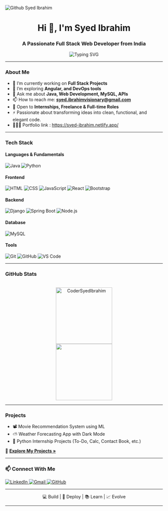 ![Github Syed Ibrahim](https://github.com/user-attachments/assets/547190d2-3283-408c-98d0-d9ad87fe5a8a)

<h1 align="center">Hi 👋, I'm Syed Ibrahim</h1>
<h3 align="center">A Passionate Full Stack Web Developer from India </h3>

<p align="center">
  <img src="https://readme-typing-svg.demolab.com?font=Fira+Code&pause=1000&center=true&vCenter=true&multiline=true&width=435&lines=Full+Stack+Web+Developer;" alt="Typing SVG" />
</p>

---

###  About Me
- 🔭 I’m currently working on **Full Stack Projects**  
- 🌱 I’m exploring **Angular, and DevOps tools**  
- 💬 Ask me about **Java, Web Development, MySQL, APIs**  
- 📫 How to reach me: **syed.ibrahimvisionary@gmail.com**  
- 💼 Open to **Internships, Freelance & Full-time Roles**  
- ⚡ Passionate about transforming ideas into clean, functional, and elegant code.
- 👨🏻‍💻 Portfolio link : https://syed-ibrahim.netlify.app/
---

###  Tech Stack

####  Languages & Fundamentals
![Java](https://img.shields.io/badge/Java-ED8B00?style=for-the-badge&logo=java&logoColor=white)
![Python](https://img.shields.io/badge/Python-007ACC?style=for-the-badge&logo=Python&logoColor=white)

####  Frontend
![HTML](https://img.shields.io/badge/HTML5-e34c26?style=for-the-badge&logo=html5&logoColor=white)
![CSS](https://img.shields.io/badge/CSS3-1572B6?style=for-the-badge&logo=css3&logoColor=white)
![JavaScript](https://img.shields.io/badge/JavaScript-F7DF1E?style=for-the-badge&logo=javascript&logoColor=black)
![React](https://img.shields.io/badge/React-20232A?style=for-the-badge&logo=react&logoColor=61DAFB)
![Bootstrap](https://img.shields.io/badge/Bootstrap-7952B3?style=for-the-badge&logo=bootstrap&logoColor=white)

####  Backend
![Django](https://img.shields.io/badge/Django-339933?style=for-the-badge&logo=Django&logoColor=white)
![Spring Boot](https://img.shields.io/badge/Spring%20Boot-6DB33F?style=for-the-badge&logo=spring-boot&logoColor=white)
![Node.js](https://img.shields.io/badge/Node.js-339933?style=for-the-badge&logo=nodedotjs&logoColor=white)

####  Database
![MySQL](https://img.shields.io/badge/MySQL-005C84?style=for-the-badge&logo=mysql&logoColor=white)

####  Tools
![Git](https://img.shields.io/badge/Git-F05032?style=for-the-badge&logo=git&logoColor=white)
![GitHub](https://img.shields.io/badge/GitHub-181717?style=for-the-badge&logo=github)
![VS Code](https://img.shields.io/badge/VSCode-007ACC?style=for-the-badge&logo=visual-studio-code&logoColor=white)

---

###  GitHub Stats

<p align="center"><br>
<img src="https://github-readme-stats.vercel.app/api?username=CoderSyedIbrahim&show_icons=true&theme=radical" alt="CoderSyedIbrahim" height="180" />
<br>
<img src="https://github-readme-stats.vercel.app/api/top-langs/?username=CoderSyedIbrahim&theme=midnight-purple&hide_border=true&include_all_commits=true&count_private=true&layout=compact" height="180" >
</p>


---

###  Projects
- 📽️ Movie Recommendation System using ML
- ⛅ Weather Forecasting App with Dark Mode
- 📝 Python Internship Projects (To-Do, Calc, Contact Book, etc.)

📁 [**Explore My Projects »**](https://github.com/CoderSyedIbrahim?tab=repositories)

---

### 📫 Connect With Me
<p align="left">
  <a href="https://www.linkedin.com/in/syedibrahim01" target="_blank">
    <img alt="LinkedIn" src="https://img.shields.io/badge/LinkedIn-blue?style=for-the-badge&logo=linkedin&logoColor=white" />
  </a>
  <a href="mailto:syed.ibrahimvisionary@gmail.com">
    <img alt="Gmail" src="https://img.shields.io/badge/Gmail-D14836?style=for-the-badge&logo=gmail&logoColor=white" />
  </a>
  <a href="https://github.com/CoderSyedIbrahim">
    <img alt="GitHub" src="https://img.shields.io/badge/GitHub-100000?style=for-the-badge&logo=github&logoColor=white" />
  </a>
</p>

---

<p align="center">
💻 Build | 🚀 Deploy | 📚 Learn | 📈 Evolve
</p>

---
